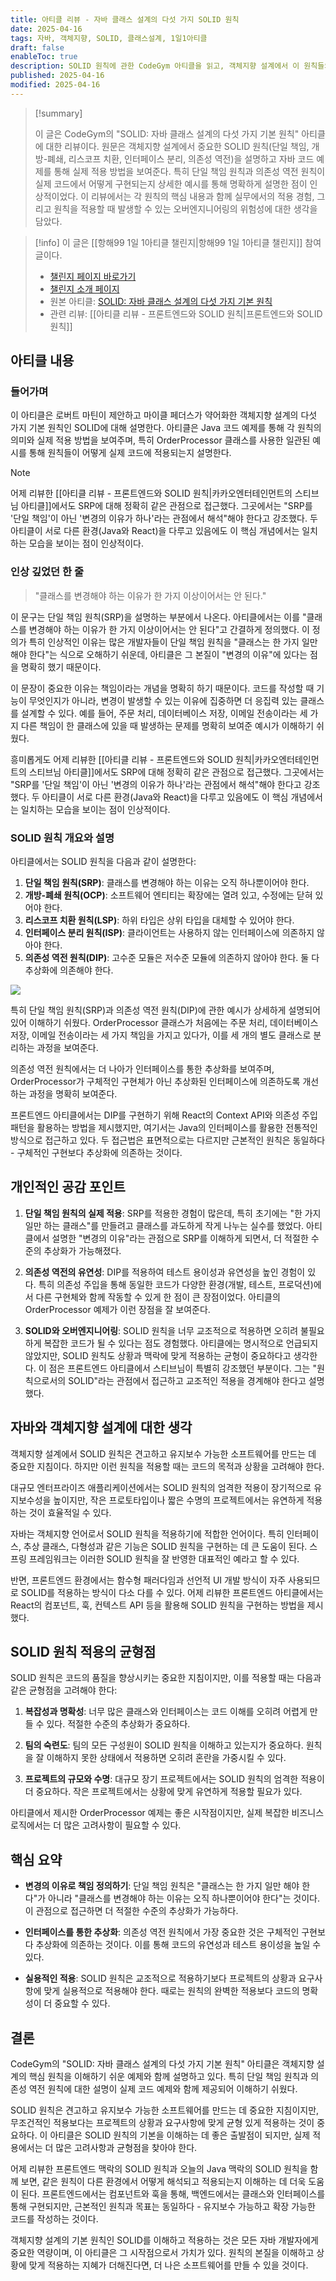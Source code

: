 ```yaml
---
title: 아티클 리뷰 - 자바 클래스 설계의 다섯 가지 SOLID 원칙
date: 2025-04-16
tags: 자바, 객체지향, SOLID, 클래스설계, 1일1아티클
draft: false
enableToc: true
description: SOLID 원칙에 관한 CodeGym 아티클을 읽고, 객체지향 설계에서 이 원칙들의 중요성과 실제 적용 방법에 대해 리뷰한다.
published: 2025-04-16
modified: 2025-04-16
---
```


> [!summary]
>
> 이 글은 CodeGym의 "SOLID: 자바 클래스 설계의 다섯 가지 기본 원칙" 아티클에 대한 리뷰이다. 원문은 객체지향 설계에서 중요한 SOLID 원칙(단일 책임, 개방-폐쇄, 리스코프 치환, 인터페이스 분리, 의존성 역전)을 설명하고 자바 코드 예제를 통해 실제 적용 방법을 보여준다. 특히 단일 책임 원칙과 의존성 역전 원칙이 실제 코드에서 어떻게 구현되는지 상세한 예시를 통해 명확하게 설명한 점이 인상적이었다. 이 리뷰에서는 각 원칙의 핵심 내용과 함께 실무에서의 적용 경험, 그리고 원칙을 적용할 때 발생할 수 있는 오버엔지니어링의 위험성에 대한 생각을 담았다.

> [!info]
> 이 글은 [[항해99 1일 1아티클 챌린지|항해99 1일 1아티클 챌린지]] 참여 글이다.
> - [챌린지 페이지 바로가기](https://99clubarticle.vercel.app/)
> - [챌린지 소개 페이지](https://hanghae99.spartacodingclub.kr/99club-1day1study)
> - 원본 아티클: [SOLID: 자바 클래스 설계의 다섯 가지 기본 원칙](https://codegym.cc/ko/groups/posts/ko.232.solid-jaba-keullaeseu-seolgyeui-daseos-gaji-gibon-wonchig)
> - 관련 리뷰: [[아티클 리뷰 - 프론트엔드와 SOLID 원칙|프론트엔드와 SOLID 원칙]]

## 아티클 내용

### 들어가며

이 아티클은 로버트 마틴이 제안하고 마이클 페더스가 약어화한 객체지향 설계의 다섯 가지 기본 원칙인 SOLID에 대해 설명한다. 아티클은 Java 코드 예제를 통해 각 원칙의 의미와 실제 적용 방법을 보여주며, 특히 OrderProcessor 클래스를 사용한 일관된 예시를 통해 원칙들이 어떻게 실제 코드에 적용되는지 설명한다.

> [!note]
> 어제 리뷰한 [[아티클 리뷰 - 프론트엔드와 SOLID 원칙|카카오엔터테인먼트의 스티브님 아티클]]에서도 SRP에 대해 정확히 같은 관점으로 접근했다. 그곳에서는 "SRP를 '단일 책임'이 아닌 '변경의 이유가 하나'라는 관점에서 해석"해야 한다고 강조했다. 두 아티클이 서로 다른 환경(Java와 React)을 다루고 있음에도 이 핵심 개념에서는 일치하는 모습을 보이는 점이 인상적이다.

### 인상 깊었던 한 줄

> "클래스를 변경해야 하는 이유가 한 가지 이상이어서는 안 된다."

이 문구는 단일 책임 원칙(SRP)을 설명하는 부분에서 나온다. 아티클에서는 이를 "클래스를 변경해야 하는 이유가 한 가지 이상이어서는 안 된다"고 간결하게 정의했다. 이 정의가 특히 인상적인 이유는 많은 개발자들이 단일 책임 원칙을 "클래스는 한 가지 일만 해야 한다"는 식으로 오해하기 쉬운데, 아티클은 그 본질이 "변경의 이유"에 있다는 점을 명확히 했기 때문이다.

이 문장이 중요한 이유는 책임이라는 개념을 명확히 하기 때문이다. 코드를 작성할 때 기능이 무엇인지가 아니라, 변경이 발생할 수 있는 이유에 집중하면 더 응집력 있는 클래스를 설계할 수 있다. 예를 들어, 주문 처리, 데이터베이스 저장, 이메일 전송이라는 세 가지 다른 책임이 한 클래스에 있을 때 발생하는 문제를 명확히 보여준 예시가 이해하기 쉬웠다.

흥미롭게도 어제 리뷰한 [[아티클 리뷰 - 프론트엔드와 SOLID 원칙|카카오엔터테인먼트의 스티브님 아티클]]에서도 SRP에 대해 정확히 같은 관점으로 접근했다. 그곳에서는 "SRP를 '단일 책임'이 아닌 '변경의 이유가 하나'라는 관점에서 해석"해야 한다고 강조했다. 두 아티클이 서로 다른 환경(Java와 React)을 다루고 있음에도 이 핵심 개념에서는 일치하는 모습을 보이는 점이 인상적이다.

### SOLID 원칙 개요와 설명

아티클에서는 SOLID 원칙을 다음과 같이 설명한다:

1. **단일 책임 원칙(SRP)**: 클래스를 변경해야 하는 이유는 오직 하나뿐이어야 한다.
2. **개방-폐쇄 원칙(OCP)**: 소프트웨어 엔티티는 확장에는 열려 있고, 수정에는 닫혀 있어야 한다.
3. **리스코프 치환 원칙(LSP)**: 하위 타입은 상위 타입을 대체할 수 있어야 한다.
4. **인터페이스 분리 원칙(ISP)**: 클라이언트는 사용하지 않는 인터페이스에 의존하지 않아야 한다.
5. **의존성 역전 원칙(DIP)**: 고수준 모듈은 저수준 모듈에 의존하지 않아야 한다. 둘 다 추상화에 의존해야 한다.

![](https://i.imgur.com/jIFSk7a.png)

특히 단일 책임 원칙(SRP)과 의존성 역전 원칙(DIP)에 관한 예시가 상세하게 설명되어 있어 이해하기 쉬웠다. OrderProcessor 클래스가 처음에는 주문 처리, 데이터베이스 저장, 이메일 전송이라는 세 가지 책임을 가지고 있다가, 이를 세 개의 별도 클래스로 분리하는 과정을 보여준다.

의존성 역전 원칙에서는 더 나아가 인터페이스를 통한 추상화를 보여주며, OrderProcessor가 구체적인 구현체가 아닌 추상화된 인터페이스에 의존하도록 개선하는 과정을 명확히 보여준다.

프론트엔드 아티클에서는 DIP를 구현하기 위해 React의 Context API와 의존성 주입 패턴을 활용하는 방법을 제시했지만, 여기서는 Java의 인터페이스를 활용한 전통적인 방식으로 접근하고 있다. 두 접근법은 표면적으로는 다르지만 근본적인 원칙은 동일하다 - 구체적인 구현보다 추상화에 의존하는 것이다.

## 개인적인 공감 포인트

1. **단일 책임 원칙의 실제 적용**: SRP를 적용한 경험이 많은데, 특히 초기에는 "한 가지 일만 하는 클래스"를 만들려고 클래스를 과도하게 작게 나누는 실수를 했었다. 아티클에서 설명한 "변경의 이유"라는 관점으로 SRP를 이해하게 되면서, 더 적절한 수준의 추상화가 가능해졌다.

2. **의존성 역전의 유연성**: DIP를 적용하여 테스트 용이성과 유연성을 높인 경험이 있다. 특히 의존성 주입을 통해 동일한 코드가 다양한 환경(개발, 테스트, 프로덕션)에서 다른 구현체와 함께 작동할 수 있게 한 점이 큰 장점이었다. 아티클의 OrderProcessor 예제가 이런 장점을 잘 보여준다.

3. **SOLID와 오버엔지니어링**: SOLID 원칙을 너무 교조적으로 적용하면 오히려 불필요하게 복잡한 코드가 될 수 있다는 점도 경험했다. 아티클에는 명시적으로 언급되지 않았지만, SOLID 원칙도 상황과 맥락에 맞게 적용하는 균형이 중요하다고 생각한다. 이 점은 프론트엔드 아티클에서 스티브님이 특별히 강조했던 부분이다. 그는 "원칙으로서의 SOLID"라는 관점에서 접근하고 교조적인 적용을 경계해야 한다고 설명했다.

## 자바와 객체지향 설계에 대한 생각

객체지향 설계에서 SOLID 원칙은 견고하고 유지보수 가능한 소프트웨어를 만드는 데 중요한 지침이다. 하지만 이런 원칙을 적용할 때는 코드의 목적과 상황을 고려해야 한다.

대규모 엔터프라이즈 애플리케이션에서는 SOLID 원칙의 엄격한 적용이 장기적으로 유지보수성을 높이지만, 작은 프로토타입이나 짧은 수명의 프로젝트에서는 유연하게 적용하는 것이 효율적일 수 있다.

자바는 객체지향 언어로서 SOLID 원칙을 적용하기에 적합한 언어이다. 특히 인터페이스, 추상 클래스, 다형성과 같은 기능은 SOLID 원칙을 구현하는 데 큰 도움이 된다. 스프링 프레임워크는 이러한 SOLID 원칙을 잘 반영한 대표적인 예라고 할 수 있다.

반면, 프론트엔드 환경에서는 함수형 패러다임과 선언적 UI 개발 방식이 자주 사용되므로 SOLID를 적용하는 방식이 다소 다를 수 있다. 어제 리뷰한 프론트엔드 아티클에서는 React의 컴포넌트, 훅, 컨텍스트 API 등을 활용해 SOLID 원칙을 구현하는 방법을 제시했다.

## SOLID 원칙 적용의 균형점

SOLID 원칙은 코드의 품질을 향상시키는 중요한 지침이지만, 이를 적용할 때는 다음과 같은 균형점을 고려해야 한다:

1. **복잡성과 명확성**: 너무 많은 클래스와 인터페이스는 코드 이해를 오히려 어렵게 만들 수 있다. 적절한 수준의 추상화가 중요하다.

2. **팀의 숙련도**: 팀의 모든 구성원이 SOLID 원칙을 이해하고 있는지가 중요하다. 원칙을 잘 이해하지 못한 상태에서 적용하면 오히려 혼란을 가중시킬 수 있다.

3. **프로젝트의 규모와 수명**: 대규모 장기 프로젝트에서는 SOLID 원칙의 엄격한 적용이 더 중요하다. 작은 프로젝트에서는 상황에 맞게 유연하게 적용할 필요가 있다.

아티클에서 제시한 OrderProcessor 예제는 좋은 시작점이지만, 실제 복잡한 비즈니스 로직에서는 더 많은 고려사항이 필요할 수 있다.

## 핵심 요약

* **변경의 이유로 책임 정의하기**: 단일 책임 원칙은 "클래스는 한 가지 일만 해야 한다"가 아니라 "클래스를 변경해야 하는 이유는 오직 하나뿐이어야 한다"는 것이다. 이 관점으로 접근하면 더 적절한 수준의 추상화가 가능하다.

* **인터페이스를 통한 추상화**: 의존성 역전 원칙에서 가장 중요한 것은 구체적인 구현보다 추상화에 의존하는 것이다. 이를 통해 코드의 유연성과 테스트 용이성을 높일 수 있다.

* **실용적인 적용**: SOLID 원칙은 교조적으로 적용하기보다 프로젝트의 상황과 요구사항에 맞게 실용적으로 적용해야 한다. 때로는 원칙의 완벽한 적용보다 코드의 명확성이 더 중요할 수 있다.

## 결론

CodeGym의 "SOLID: 자바 클래스 설계의 다섯 가지 기본 원칙" 아티클은 객체지향 설계의 핵심 원칙을 이해하기 쉬운 예제와 함께 설명하고 있다. 특히 단일 책임 원칙과 의존성 역전 원칙에 대한 설명이 실제 코드 예제와 함께 제공되어 이해하기 쉬웠다.

SOLID 원칙은 견고하고 유지보수 가능한 소프트웨어를 만드는 데 중요한 지침이지만, 무조건적인 적용보다는 프로젝트의 상황과 요구사항에 맞게 균형 있게 적용하는 것이 중요하다. 이 아티클은 SOLID 원칙의 기본을 이해하는 데 좋은 출발점이 되지만, 실제 적용에서는 더 많은 고려사항과 균형점을 찾아야 한다.

어제 리뷰한 프론트엔드 맥락의 SOLID 원칙과 오늘의 Java 맥락의 SOLID 원칙을 함께 보면, 같은 원칙이 다른 환경에서 어떻게 해석되고 적용되는지 이해하는 데 더욱 도움이 된다. 프론트엔드에서는 컴포넌트와 훅을 통해, 백엔드에서는 클래스와 인터페이스를 통해 구현되지만, 근본적인 원칙과 목표는 동일하다 - 유지보수 가능하고 확장 가능한 코드를 작성하는 것이다.

객체지향 설계의 기본 원칙인 SOLID를 이해하고 적용하는 것은 모든 자바 개발자에게 중요한 역량이며, 이 아티클은 그 시작점으로서 가치가 있다. 원칙의 본질을 이해하고 상황에 맞게 적용하는 지혜가 더해진다면, 더 나은 소프트웨어를 만들 수 있을 것이다. 
